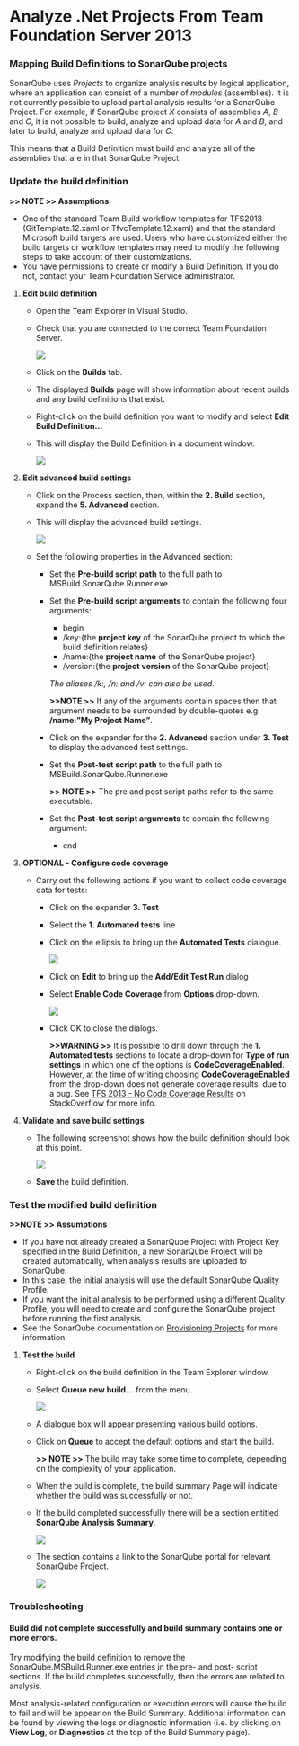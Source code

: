 # Analyze .Net Projects From Team Foundation Server 2013
### Mapping Build Definitions to SonarQube projects

SonarQube uses *Projects* to organize analysis results by logical application, where an application can consist of a number of *modules* (assemblies). It is not currently possible to upload partial analysis results for a SonarQube Project. For example, if SonarQube project *X* consists of assemblies *A*, *B* and *C*, it is not possible to build, analyze and upload data for *A* and *B*, and later to build, analyze and upload data for *C*.

This means that a Build Definition must build and analyze all of the assemblies that are in that SonarQube Project.

### Update the build definition

**>> NOTE >> Assumptions**:
- One of the standard Team Build workflow templates for TFS2013 (GitTemplate.12.xaml or TfvcTemplate.12.xaml) and that the standard Microsoft build targets are used. Users who have customized either the build targets or workflow templates may need to modify the following steps to take account of their customizations.
- You have permissions to create or modify a Build Definition. If you do not, contact your Team Foundation Service administrator.

1. **Edit build definition**
	- Open the Team Explorer in Visual Studio.
	- Check that you are connected to the correct Team Foundation Server.

		![](_img/Team-Explorer-Connected.png)
	- Click on the **Builds** tab.
	- The displayed **Builds** page will show information about recent builds and any build definitions that exist.
	- Right-click on the build definition you want to modify and select **Edit Build Definition…** 
	- This will display the Build Definition in a document window.

		![](_img/Team-Explorer-Edit-Build-Definition.png)

2. **Edit advanced build settings**

	- Click on the Process section, then, within the **2. Build** section, expand the **5. Advanced** section.
	- This will display the advanced build settings.

		![](_img/Build-Settings.png)
	- Set the following properties in the Advanced section:
		- Set the **Pre-build script path** to the full path to MSBuild.SonarQube.Runner.exe.
		- Set the **Pre-build script arguments** to contain the following four arguments:
			- begin
			- /key:{the **project key** of the SonarQube project to which the build definition relates}
			- /name:{the **project name** of the SonarQube project}
			- /version:{the **project version** of the SonarQube project}

			*The aliases /k:, /n: and /v: can also be used.*

			**>>NOTE >>** If any of the arguments contain spaces then that argument needs to be surrounded by double-quotes e.g. **/name:”My Project Name”**.
		
		- Click on the expander for the **2. Advanced** section under **3. Test** to display the advanced test settings.
		- Set the **Post-test script path** to the full path to MSBuild.SonarQube.Runner.exe
		
			**>> NOTE >>** The pre and post script paths refer to the same executable.

		- Set the **Post-test script arguments** to contain the following argument:
			- end

3. **OPTIONAL - Configure code coverage**

	-  Carry out the following actions if you want to collect code coverage data for tests:
		- Click on the expander **3. Test**
		- Select the **1. Automated tests** line
		- Click on the ellipsis to bring up the **Automated Tests** dialogue.

			![](_img/Automated-Tests.png)
		- Click on **Edit** to bring up the **Add/Edit Test Run** dialog
		- Select **Enable Code Coverage** from **Options** drop-down.

			![](_img/Enable-Code-Coverage.png)

		- Click OK to close the dialogs.

			**>>WARNING >>** It is possible to drill down through the **1. Automated tests** sections to locate a drop-down for **Type of run settings** in which one of the options is **CodeCoverageEnabled**. However, at the time of writing choosing **CodeCoverageEnabled** from the drop-down does not generate coverage results, due to a bug. See [TFS 2013 - No Code Coverage Results](http://stackoverflow.com/questions/24016217/tfs-2013-no-code-coverage-results) on StackOverflow for more info. 

4. **Validate and save build settings**
	- The following screenshot shows how the build definition should look at this point.

		![](_img/Validate-And-Save-Build-Settings.png)

	- **Save** the build definition.

### Test the modified build definition

**>>NOTE >> Assumptions**
- If you have not already created a SonarQube Project with Project Key specified in the Build Definition, a new SonarQube Project will be created automatically, when analysis results are uploaded to SonarQube.
- In this case, the initial analysis will use the default SonarQube Quality Profile.
- If you want the initial analysis to be performed using a different Quality Profile, you will need to create and configure the SonarQube project before running the first analysis.                               
- See the SonarQube documentation on [Provisioning Projects](http://docs.sonarqube.org/display/SONAR/Provisioning+Projects) for more information.

1. **Test the build**
	- Right-click on the build definition in the Team Explorer window.
	- Select **Queue new build…** from the menu.

		![](_img/Queue-New-Build.png)
	- A dialogue box will appear presenting various build options.
	- Click on **Queue** to accept the default options and start the build.

		**>> NOTE >>** The build may take some time to complete, depending on the complexity of your application.

	- When the build is complete, the build summary Page will indicate whether the build was successfully or not.
	- If the build completed successfully there will be a section entitled **SonarQube Analysis Summary**.

		![](_img/Build-Succeeded.png)
	- The section contains a link to the SonarQube portal for relevant SonarQube Project.

		![](_img/SonarQube-Portal.png)

### Troubleshooting

#### Build did not complete successfully and build summary contains one or more errors.

Try modifying the build definition to remove the SonarQube.MSBuild.Runner.exe entries in the pre- and post- script sections. If the build completes successfully, then the errors are related to analysis.

Most analysis-related configuration or execution errors will cause the build to fail and will be appear on the Build Summary. Additional information can be found by viewing the logs or diagnostic information (i.e. by clicking on **View Log**, or **Diagnostics** at the top of the Build Summary page).
